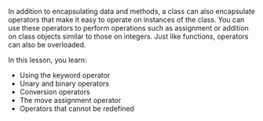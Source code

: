 [//]: # (### Introduction)

In addition to encapsulating data and methods, a class can also encapsulate operators that make it easy to operate on instances of the class. You can use these operators to perform operations such as assignment or addition on class objects similar to those on integers. Just like functions, operators can also be overloaded.

In this lesson, you learn:

- Using the keyword operator
- Unary and binary operators
- Conversion operators
- The move assignment operator
- Operators that cannot be redefined
